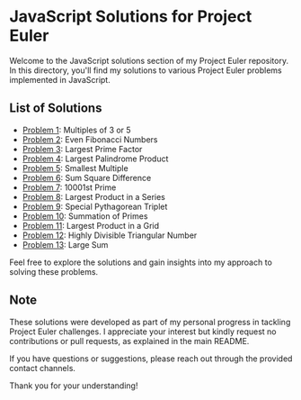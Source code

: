 # JavaScript Solutions for Project Euler

Welcome to the JavaScript solutions section of my Project Euler repository. In this directory, you'll find my solutions to various Project Euler problems implemented in JavaScript.

## List of Solutions

- [Problem 1](https://github.com/ThatsLiamS/ProjectEuler/blob/main/JavaScript/1.js): Multiples of 3 or 5
- [Problem 2](https://github.com/ThatsLiamS/ProjectEuler/blob/main/JavaScript/2.js): Even Fibonacci Numbers
- [Problem 3](https://github.com/ThatsLiamS/ProjectEuler/blob/main/JavaScript/3.js): Largest Prime Factor
- [Problem 4](https://github.com/ThatsLiamS/ProjectEuler/blob/main/JavaScript/4.js): Largest Palindrome Product
- [Problem 5](https://github.com/ThatsLiamS/ProjectEuler/blob/main/JavaScript/5.js): Smallest Multiple
- [Problem 6](https://github.com/ThatsLiamS/ProjectEuler/blob/main/JavaScript/6.js): Sum Square Difference
- [Problem 7](https://github.com/ThatsLiamS/ProjectEuler/blob/main/JavaScript/7.js): 10001st Prime
- [Problem 8](https://github.com/ThatsLiamS/ProjectEuler/blob/main/JavaScript/8.js): Largest Product in a Series
- [Problem 9](https://github.com/ThatsLiamS/ProjectEuler/blob/main/JavaScript/9.js): Special Pythagorean Triplet
- [Problem 10](https://github.com/ThatsLiamS/ProjectEuler/blob/main/JavaScript/10.js): Summation of Primes
- [Problem 11](https://github.com/ThatsLiamS/ProjectEuler/blob/main/JavaScript/11.js): Largest Product in a Grid
- [Problem 12](https://github.com/ThatsLiamS/ProjectEuler/blob/main/JavaScript/12.js): Highly Divisible Triangular Number
- [Problem 13](https://github.com/ThatsLiamS/ProjectEuler/blob/main/JavaScript/13.js): Large Sum
<!-- - [Problem XX](https://github.com/ThatsLiamS/ProjectEuler/blob/main/JavaScript/XX.js): -->

Feel free to explore the solutions and gain insights into my approach to solving these problems.

## Note

These solutions were developed as part of my personal progress in tackling Project Euler challenges. I appreciate your interest but kindly request no contributions or pull requests, as explained in the main README.

If you have questions or suggestions, please reach out through the provided contact channels.

Thank you for your understanding!
